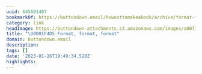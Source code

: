 ```yaml
---
uuid: 645601407
bookmarkOf: https://buttondown.email/hownottomakeabook/archive/format-format-format/
category: link
headImage: https://buttondown-attachments.s3.amazonaws.com/images/a0077ae8-b047-4b33-ac9c-480ba8bb1cea.jpg
title: "\U0001F4D5 Format, format, format"
domain: buttondown.email
description: 
tags: []
date: '2023-01-26T19:49:34.520Z'
highlights: 
---
```



